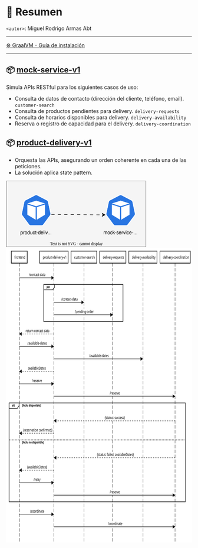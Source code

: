 # 📌 Resumen
`<autor>`: Miguel Rodrigo Armas Abt <br>

---

[⚙️ GraalVM - Guía de instalación](https://github.com/miguel-armas-abt/roadmap-graalvm/blob/main/path/00-setup/README.md) <br>

---

## 📦 [mock-service-v1](mock-service-v1/README.md)
Simula APIs RESTful para los siguientes casos de uso:
- Consulta de datos de contacto (dirección del cliente, teléfono, email). `customer-search`
- Consulta de productos pendientes para delivery. `delivery-requests`
- Consulta de horarios disponibles para delivery. `delivery-availability`
- Reserva o registro de capacidad para el delivery. `delivery-coordination`

## 📦 [product-delivery-v1](product-delivery-v1/README.md)
- Orquesta las APIs, asegurando un orden coherente en cada una de las peticiones.
- La solución aplica state pattern.

<img src="./diagrams.svg" width="380" height="180">

<br>

<img src="./sequencediagram.svg" width="750" height="800">